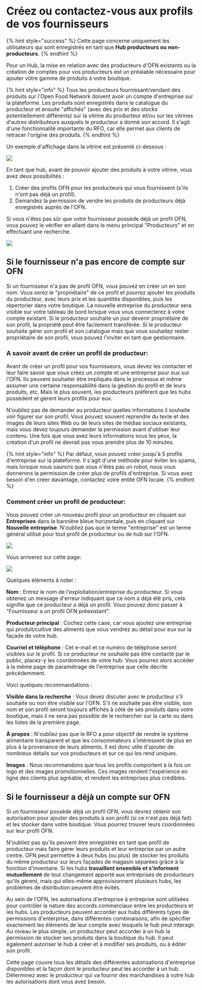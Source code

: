 # Créez ou contactez-vous aux profils de vos fournisseurs

{% hint style="success" %}
 Cette page concerne uniquement les utilisateurs qui sont enregistrés en tant que **Hub producteurs ou non-producteurs**.
{% endhint %}

Pour un Hub, la mise en relation avec des producteurs d'OFN existants ou la création de comptes pour vos producteurs est un préalable nécessaire pour ajouter votre gamme de produits à votre boutique.

{% hint style="info" %}
Tous les producteurs fournissant/vendant des produits sur l'Open Food Network doivent avoir un compte d'entreprise sur la plateforme. Les produits sont enregistrés dans le catalogue du producteur et ensuite "affichés" \(avec des prix et des stocks potentiellement différents\) sur la vitrine du producteur et/ou sur les vitrines d'autres distributeurs auxquels le producteur a donné son accord. Il s'agit d'une fonctionnalité importante du RFO, car elle permet aux clients de retracer l'origine des produits.
{% endhint %}

Un exemple d'affichage dans la vitrine est présenté ci-dessous :

![](../../.gitbook/assets/productproducer.jpg)

En tant que hub, avant de pouvoir ajouter des produits à votre vitrine, vous avez deux possibilités :

1. Créer des profils OFN pour les producteurs qui vous fournissent \(s'ils n'ont pas déjà un profil\). 
2. Demandez la permission de vendre les produits de producteurs déjà enregistrés auprès de l'OFN.

Si vous n'êtes pas sûr que votre fournisseur possède déjà un profil OFN, vous pouvez le vérifier en allant dans le menu principal "Producteurs" et en effectuant une recherche.

![](../../.gitbook/assets/searchproducer.jpg)

## Si le fournisseur n'a pas encore de compte sur OFN

Si un fournisseur n'a pas de profil OFN, vous pouvez en créer un en son nom. Vous serez le "propriétaire" de ce profil et pourrez ajouter les produits du producteur, avec leurs prix et les quantités disponibles, puis les répertorier dans votre boutique. La nouvelle entreprise du producteur sera visible sur votre tableau de bord lorsque vous vous connecterez à votre compte existant. Si le producteur souhaite un jour devenir propriétaire de son profil, la propriété peut être facilement transférée. Si le producteur souhaite gérer son profil et son catalogue mais que vous souhaitez rester propriétaire de son profil, vous pouvez l'inviter en tant que gestionnaire.

### A savoir avant de créer un profil de producteur:

Avant de créer un profil pour vos fournisseurs, vous devez les contacter et leur faire savoir que vous créez un compte et une entreprise pour eux sur l'OFN. Ils peuvent souhaiter être impliqués dans le processus et même assumer une certaine responsabilité dans la gestion du profil et de leurs produits, etc. Mais le plus souvent, les producteurs préfèrent que les hubs possèdent et gèrent leurs profils pour eux. 

N'oubliez pas de demander au producteur quelles informations il souhaite voir figurer sur son profil. Vous pouvez souvent reprendre du texte et des images de leurs sites Web ou de leurs sites de médias sociaux existants, mais vous devez toujours demander la permission avant d'utiliser leur contenu. Une fois que vous avez leurs informations sous les yeux, la création d'un profil ne devrait pas vous prendre plus de 10 minutes.

{% hint style="info" %}
Par défaut, vous pouvez créer jusqu'à 5 profils d'entreprise sur la plateforme. Il s'agit d'une méthode pour éviter les spams, mais lorsque nous saurons que vous n'êtes pas un robot, nous vous donnerons la permission de créer plus de profils d'entreprise. Si vous avez besoin d'en créer davantage, contactez votre entité OFN locale.
{% endhint %}

### Comment créer un profil de producteur:

Vous pouvez créer un nouveau profil pour un producteur en cliquant sur **Entreprises** dans la bannière bleue horizontale, puis en cliquant sur **Nouvelle entreprise**. N'oubliez pas que le terme "entreprise" est un terme général utilisé pour tout profil de producteur ou de hub sur l'OFN.

![](../../.gitbook/assets/newenterpriseadd.jpg)

Vous arriverez sur cette page:

![](../../.gitbook/assets/newenterprise.jpg)

Quelques éléments à noter : 

**Nom** : Entrez le nom de l'exploitation/entreprise du producteur. Si vous obtenez un message d'erreur indiquant que ce nom a déjà été pris, cela signifie que ce producteur a déjà un profil. Vous pouvez donc passer à "Fournisseur a un profil OFN préexistant". 

**Producteur principal** : Cochez cette case, car vous ajoutez une entreprise qui produit/cultive des aliments que vous vendrez au détail pour eux sur la façade de votre hub. 

**Courriel et téléphone** : Cet e-mail et ce numéro de téléphone seront visibles sur le profil. Si ce producteur ne souhaite pas être contacté par le public, placez-y les coordonnées de votre hub. Vous pourrez alors accéder à la même page de paramétrage de l'entreprise que celle décrite précédemment. 

Voici quelques recommandations : 

**Visible dans la recherche** : Vous devez discuter avec le producteur s'il souhaite ou non être visible sur l'OFN. S'il ne souhaite pas être visible, son nom et son profil seront toujours affichés à côté de ses produits dans votre boutique, mais il ne sera pas possible de le rechercher sur la carte ou dans les listes de la première page. 

**À propos** : N'oubliez pas que le RFO a pour objectif de rendre le système alimentaire transparent et que les consommateurs s'intéressent de plus en plus à la provenance de leurs aliments. Il est donc utile d'ajouter de nombreux détails sur vos producteurs et sur ce qui les rend uniques. 

**Images** : Nous recommandons que tous les profils comportent à la fois un logo et des images promotionnelles. Ces images rendent l'expérience en ligne des clients plus agréable, et rendent les entreprises plus crédibles.

## Si le fournisseur a déjà un compte sur OFN <a id="supplyingproducer"></a>

Si un fournisseur possède déjà un profil OFN, vous devrez obtenir son autorisation pour ajouter des produits à son profil \(si ce n'est pas déjà fait\) et les stocker dans votre boutique. Vous pourrez trouver leurs coordonnées sur leur profil OFN. 

N'oubliez pas qu'ils peuvent être enregistrés en tant que profil de producteur mais faire gérer leurs produits et leur entreprise par un autre centre. OFN peut permettre à deux hubs \(ou plus\) de stocker les produits du même producteur sur leurs façades de magasin séparées grâce à la fonction d'inventaire. Si les hubs **travaillent ensemble et s'informent mutuellement** de tout changement apporté aux entreprises de producteurs qu'ils gèrent, mais qui elles-même approvisionnent plusieurs hubs, les problèmes de distribution peuvent être évités. 

Au sein de l'OFN, les autorisations d'entreprise à entreprise sont utilisées pour contrôler la nature des accords commerciaux entre les producteurs et les hubs. Les producteurs peuvent accorder aux hubs différents types de permissions d'enterprise, dans différentes combinaisons, afin de spécifier exactement les éléments de leur compte avec lesquels le hub peut interagir. Au niveau le plus simple, un producteur peut accorder à un hub la permission de stocker ses produits dans la boutique du hub. Il peut également autoriser le hub à créer et à modifier ses produits, ou à éditer son profil. 

Cette page couvre tous les détails des différentes autorisations d'entreprise disponibles et la façon dont le producteur peut les accorder à un hub. Déterminez avec le producteur qui va fournir des marchandises à votre hub les autorisations dont vous avez besoin.

